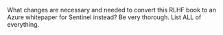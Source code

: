 What changes are necessary and needed to convert this RLHF book to an Azure whitepaper for Sentinel instead? Be very thorough. List ALL of everything.